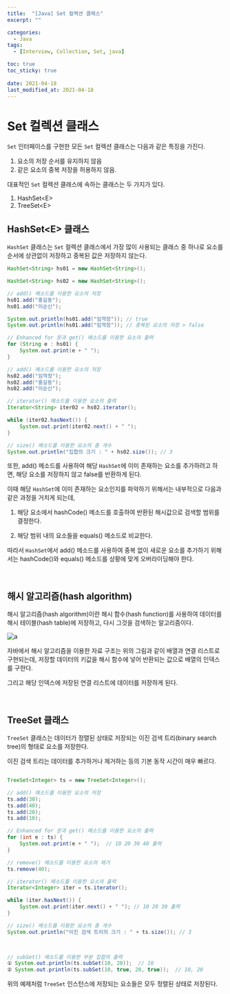 ```yaml
---
title:  "[Java] Set 컬렉션 클래스"
excerpt: ""

categories:
  - Java
tags:
  - [Interview, Collection, Set, java]

toc: true
toc_sticky: true
 
date: 2021-04-18
last_modified_at: 2021-04-18
---
```


# **Set 컬렉션 클래스**

`Set` 인터페이스를 구현한 모든 `Set` 컬렉션 클래스는 다음과 같은 특징을 가진다.

1. 요소의 저장 순서를 유지하지 않음
2. 같은 요소의 중복 저장을 허용하지 않음.

대표적인 `Set` 컬렉션 클래스에 속하는 클래스는 두 가지가 있다.

1. HashSet&#60;E>
2. TreeSet&#60;E>


## HashSet&#60;E> 클래스
`HashSet` 클래스는 `Set` 컬렉션 클래스에서 가장 많이 사용되는 클래스 중 하나로
요소를 순서에 상관없이 저장하고 중복된 값은 저장하지 않는다.


```java
HashSet<String> hs01 = new HashSet<String>();

HashSet<String> hs02 = new HashSet<String>();

// add() 메소드를 이용한 요소의 저장
hs01.add("홍길동");
hs01.add("이순신");

System.out.println(hs01.add("임꺽정")); // true
System.out.println(hs01.add("임꺽정")); // 중복된 요소의 저장 > false

// Enhanced for 문과 get() 메소드를 이용한 요소의 출력
for (String e : hs01) {
    System.out.print(e + " ");
}

// add() 메소드를 이용한 요소의 저장
hs02.add("임꺽정");
hs02.add("홍길동");
hs02.add("이순신");

// iterator() 메소드를 이용한 요소의 출력
Iterator<String> iter02 = hs02.iterator();

while (iter02.hasNext()) {
    System.out.print(iter02.next() + " ");
}

// size() 메소드를 이용한 요소의 총 개수
System.out.println("집합의 크기 : " + hs02.size()); // 3
```

또한, add() 메소드를 사용하여 해당 `HashSet`에 이미 존재하는 요소를 추가하려고 하면, 해당 요소를 저장하지 않고 false를 반환하게 된다.

이때 해당 `HashSet`에 이미 존재하는 요소인지를 파악하기 위해서는 내부적으로 다음과 같은 과정을 거치게 되는데,

1. 해당 요소에서 hashCode() 메소드를 호출하여 반환된 해시값으로 검색할 범위를 결정한다.

2. 해당 범위 내의 요소들을 equals() 메소드로 비교한다.

따라서 `HashSet`에서 add() 메소드를 사용하여 중복 없이 새로운 요소를 추가하기 위해서는 hashCode()와 equals() 메소드를 상황에 맞게 오버라이딩해야 한다.

<br>

## 해시 알고리즘(hash algorithm)

해시 알고리즘(hash algorithm)이란 해시 함수(hash function)를 사용하여 데이터를 해시 테이블(hash table)에 저장하고, 다시 그것을 검색하는 알고리즘이다.

![a](http://tcpschool.com/lectures/img_java_hash_algorithm.png)

자바에서 해시 알고리즘을 이용한 자료 구조는 위의 그림과 같이 배열과 연결 리스트로 구현되는데, 저장할 데이터의 키값을 해시 함수에 넣어 반환되는 값으로 배열의 인덱스를 구한다.

그리고 해당 인덱스에 저장된 연결 리스트에 데이터를 저장하게 된다.

<br>

## TreeSet<E> 클래스
`TreeSet` 클래스는 데이터가 정렬된 상태로 저장되는 이진 검색 트리(binary search tree)의 형태로 요소를 저장한다.

이진 검색 트리는 데이터를 추가하거나 제거하는 등의 기본 동작 시간이 매우 빠르다.

```java

TreeSet<Integer> ts = new TreeSet<Integer>();

// add() 메소드를 이용한 요소의 저장
ts.add(30);
ts.add(40);
ts.add(20);
ts.add(10);

// Enhanced for 문과 get() 메소드를 이용한 요소의 출력
for (int e : ts) {
    System.out.print(e + " ");  // 10 20 30 40 출력
}

// remove() 메소드를 이용한 요소의 제거
ts.remove(40);

// iterator() 메소드를 이용한 요소의 출력
Iterator<Integer> iter = ts.iterator();

while (iter.hasNext()) {
    System.out.print(iter.next() + " "); // 10 20 30 출력
}

// size() 메소드를 이용한 요소의 총 개수
System.out.println("이진 검색 트리의 크기 : " + ts.size()); // 3

 

// subSet() 메소드를 이용한 부분 집합의 출력
① System.out.println(ts.subSet(10, 20));  // 10
② System.out.println(ts.subSet(10, true, 20, true));  // 10, 20

```

위의 예제처럼 `TreeSet` 인스턴스에 저장되는 요소들은 모두 정렬된 상태로 저장된다.